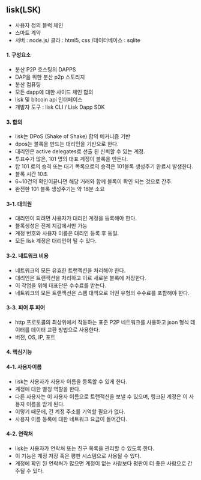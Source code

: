 ## lisk(LSK)
- 사용자 정의 블럭 체인
- 스마트 계약  
- 서버 : node.js/ 클라 : html5, css /데이터베이스 : sqlite 

#### 1. 구성요소
- 분산 P2P 호스팅의 DAPPS
- DAP을 위한 분산 p2p 스토리지
- 분산 컴퓨팅
- 모든 dapp에 대한 사이드 체인 합의
- lisk 및 bitcoin api 인터페이스
- 개발자 도구 : lisk CLI / Lisk Dapp SDK


#### 3. 합의
- lisk는 DPoS (Shake of Shake) 합의 메커니즘 기반
- dpos는 블록을 만드는 대리인을 기반으로 한다.
- 대리인은 active delegates로 선출 된 신뢰할 수 있는 계정.
- 투표수가 많은, 101 명의 대표 계정이 블록을 만든다.
- 탑 101 로의 승격 또는 대기 목록으로의 승격은 101블록 생성주기 완료시 발생한다.
- 블록 시간 10초
- 6~10건의 확인이끝나면 해당 거래와 함께 블록이 확인 되는 것으로 간주.
- 완전한 101 블록 생성주기는 약 16분 소요  


#### 3-1. 대의원
- 대리인이 되려면 사용자가 대리인 계정을 등록해야 한다.
- 블록생성은 전체 지갑에서만 가능
- 계정 번호와 사용자 이름은 대리인 등록 후 동일.
- 모든 lisk 계정은 대리인이 될 수 있다.

#### 3-2. 네트워크 비용 
- 네트워크의 모든 유효한 트랜젝션을 처리해야 한다.
- 대리인은 트랜잭션을 처리하고 이르 새로운 블록에 저장한다.
- 이 작업을 위해 대표단은 수수료를 받는다.
- 네트워크의 모든 트랜잭션은 스팸 대책으로 어떤 유형의 수수료를 포함해야 한다.

#### 3-3. 피어 투 피어
-  http 프로토콜의 최상위에서 작동하는 표준 P2P 네트워크를 사용하고 json 형식 데이터를 데이터 교환 방법으로 사용한다.
- 버전, OS, IP, 포트

#### 4. 핵심기능
#### 4-1. 사용자이름
- lisk는 사용자가 사용자 이름을 등록할 수 있게 한다.
- 계정에 대한 별칭 역할을 한다.
- 다른 사용자는 이 사용자 이름으로 트랜잭션을 보낼 수 있으며, 링크된 계정은 이 사용자 이름을 받게 된다.
- 이렇기 때문에, 긴 계정 주소를 기억할 필요가 없다.
- 사용자 이름 등록에 대한 네트워크 요금이 들어간다.


#### 4-2. 연락처
- lisk는 사용자가 연락처 또는 친구 목록을 관리할 수 있도록 한다. 
- 이 기능은 계정 저장 혹은 평판 시스템으로 사용될 수 있다.
- 계정에 확인 된 연락처가 많으면 계정이 없는 사람보다 평판이 더 좋은 사람으로 간주될 수 있다.




